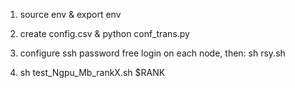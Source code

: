 1. source env & export env

2. create config.csv & python conf_trans.py

3. configure ssh password free login on each node, then: sh rsy.sh

4. sh test_Ngpu_Mb_rankX.sh $RANK


